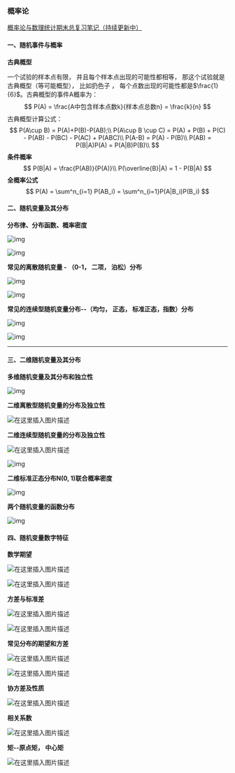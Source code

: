 

###  概率论

 [概率论与数理统计期末总复习笔记（持续更新中）](https://blog.csdn.net/weixin_43914604/article/details/105655745)

####  一、随机事件与概率

**古典概型**

一个试验的样本点有限， 并且每个样本点出现的可能性都相等， 那这个试验就是古典概型（等可能概型）， 比如扔色子 ， 每个点数出现的可能性都是$\frac{1}{6}$。古典概型的事件A概率为：
$$
P(A) = \frac{A中包含样本点数k}{样本点总数n} = \frac{k}{n}
$$
古典概型计算公式：
$$
P(A\cup B) = P(A)+P(B)-P(AB);\\
P(A\cup B \cup C) = P(A) + P(B) + P(C) - P(AB) - P(BC) - P(AC) + P(ABC)\\
P(A-B) = P(A) - P(B)\\
P(AB) = P(B|A)P(A) = P(A|B)P(B)\\
$$
**条件概率**
$$
P(B|A) = \frac{P(AB)}{P(A)}\\
P(\overline{B}|A) = 1 - P(B|A)
$$
**全概率公式**
$$
P(A) = \sum^n_{i=1} P(AB_i) = \sum^n_{i=1}P(A|B_i)P(B_i)
$$

#### 二、随机变量及其分布

**分布律、分布函数、概率密度**

![img](../img/20200505212224582.png)

![img](../img/20200505212516128.png)

**常见的离散随机变量 - （0-1， 二项， 泊松）分布**

![img](../img/20200505212859104.png)

![img](../img/20200505213125315.png)

**常见的连续型随机变量分布--（均匀， 正态， 标准正态，指数）分布**

![img](../img/202005052135228.png)

![img](../img/20200505222047284.png)

****

#### 三、二维随机变量及其分布

**多维随机变量及其分布和独立性**

![img](../img/20200506101448307.png)

**二维离散型随机变量的分布及独立性**

![在这里插入图片描述](../img/20200506101936887.png)

**二维连续型随机变量的分布及独立性**

![在这里插入图片描述](../img/20200506102404145.png)

![img](../img/20200506102454239.png)

**二维标准正态分布N(0, 1)联合概率密度**

![img](../img/20200506102652425.png)

**两个随机变量的函数分布**

![img](../img/20200506102953323.png)

#### 四、随机变量数字特征

**数学期望**

![在这里插入图片描述](../img/20200508120134405.png)

![在这里插入图片描述](../img/20200508120025140.png)

**方差与标准差**

![在这里插入图片描述](../img/20200508120508718.png)

![在这里插入图片描述](../img/20200508120653135.png)

**常见分布的期望和方差**

![在这里插入图片描述](../img/20200508121310747.png)

![在这里插入图片描述](../img/20200508121439962.png)

**协方差及性质**

![在这里插入图片描述](../img/20200508121718574.png)

**相关系数**

![在这里插入图片描述](../img/20200508121921393.png)

**矩--原点矩， 中心矩**

![在这里插入图片描述](../img/20200508122326509.png)